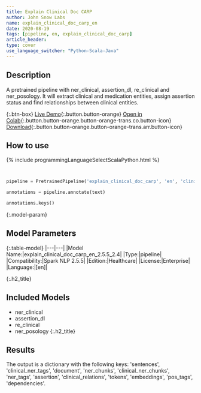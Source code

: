 ```yaml
---
title: Explain Clinical Doc CARP
author: John Snow Labs
name: explain_clinical_doc_carp_en
date: 2020-08-19
tags: [pipeline, en, explain_clinical_doc_carp]
article_header:
type: cover
use_language_switcher: "Python-Scala-Java"
---
```


## Description
A pretrained pipeline with ner_clinical, assertion_dl, re_clinical and ner_posology. It will extract clinical and medication entities, assign assertion status and find relationships between clinical entities.


{:.btn-box}
[Live Demo](){:.button.button-orange}
[Open in Colab](https://github.com/JohnSnowLabs/spark-nlp-workshop/blob/master/tutorials/Certification_Trainings/Healthcare/11.Pretrained_Clinical_Pipelines.ipynb){:.button.button-orange.button-orange-trans.co.button-icon}
[Download](https://s3.amazonaws.com/auxdata.johnsnowlabs.com/clinical/models/explain_clinical_doc_carp_en_2.5.5_2.4_1597841630062.zip){:.button.button-orange.button-orange-trans.arr.button-icon}

## How to use

{% include programmingLanguageSelectScalaPython.html %}

```python


pipeline = PretrainedPipeline('explain_clinical_doc_carp', 'en', 'clinical/models')

annotations = pipeline.annotate(text)

annotations.keys()

```

{:.model-param}
## Model Parameters

{:.table-model}
|---|---|
|Model Name:|explain_clinical_doc_carp_en_2.5.5_2.4|
|Type:|pipeline|
|Compatibility:|Spark NLP 2.5.5|
|Edition:|Healthcare|
|License:|Enterprise|
|Language:|[en]|

{:.h2_title}
## Included Models 
 - ner_clinical
 - assertion_dl
 - re_clinical
 - ner_posology
{:.h2_title}
## Results

The output is a dictionary with the following keys: 'sentences', 'clinical_ner_tags', 'document', 'ner_chunks', 'clinical_ner_chunks', 'ner_tags', 'assertion', 'clinical_relations', 'tokens', 'embeddings', 'pos_tags', 'dependencies'.
